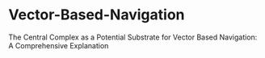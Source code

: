 # Vector-Based-Navigation
The Central Complex as a Potential Substrate for Vector Based Navigation: A Comprehensive Explanation
